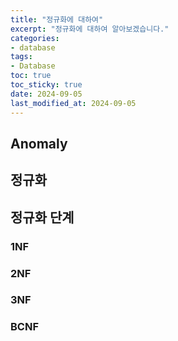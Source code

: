 ```yaml
---
title: "정규화에 대하여"
excerpt: "정규화에 대하여 알아보겠습니다."
categories: 
- database
tags:
- Database
toc: true
toc_sticky: true
date: 2024-09-05
last_modified_at: 2024-09-05
---
```


## Anomaly


## 정규화


## 정규화 단계
### 1NF


### 2NF

### 3NF


### BCNF
